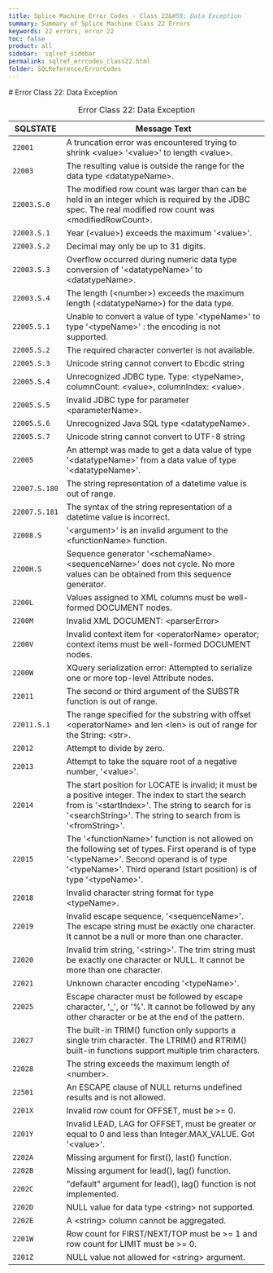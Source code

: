 ```yaml
---
title: Splice Machine Error Codes - Class 22&#58; Data Exception
summary: Summary of Splice Machine Class 22 Errors
keywords: 22 errors, error 22
toc: false
product: all
sidebar:  sqlref_sidebar
permalink: sqlref_errcodes_class22.html
folder: SQLReference/ErrorCodes
---
```

<section>
<div class="TopicContent" data-swiftype-index="true" markdown="1">
# Error Class 22: Data Exception

<table>
                <caption>Error Class 22: Data Exception</caption>
                <thead>
                    <tr>
                        <th>SQLSTATE</th>
                        <th>Message Text</th>
                    </tr>
                </thead>
                <tbody>
                    <tr>
                        <td><code>22001</code></td>
                        <td>A truncation error was encountered trying to shrink <span class="VarName">&lt;value&gt;</span> '<span class="VarName">&lt;value&gt;</span>' to length <span class="VarName">&lt;value&gt;</span>.</td>
                    </tr>
                    <tr>
                        <td><code>22003</code></td>
                        <td>The resulting value is outside the range for the data type <span class="VarName">&lt;datatypeName&gt;</span>.</td>
                    </tr>
                    <tr>
                        <td><code>22003.S.0</code></td>
                        <td>The modified row count was larger than can be held in an integer which is required by the JDBC spec. The real modified row count was <span class="VarName">&lt;modifiedRowCount&gt;</span>.</td>
                    </tr>
                    <tr>
                        <td><code>22003.S.1</code></td>
                        <td>Year (<span class="VarName">&lt;value&gt;</span>) exceeds the maximum '<span class="VarName">&lt;value&gt;</span>'.</td>
                    </tr>
                    <tr>
                        <td><code>22003.S.2</code></td>
                        <td>Decimal may only be up to 31 digits.</td>
                    </tr>
                    <tr>
                        <td><code>22003.S.3</code></td>
                        <td>Overflow occurred during numeric data type conversion of '<span class="VarName">&lt;datatypeName&gt;</span>' to <span class="VarName">&lt;datatypeName&gt;</span>.</td>
                    </tr>
                    <tr>
                        <td><code>22003.S.4</code></td>
                        <td>The length (<span class="VarName">&lt;number&gt;</span>) exceeds the maximum length (<span class="VarName">&lt;datatypeName&gt;</span>) for the data type.</td>
                    </tr>
                    <tr>
                        <td><code>22005.S.1</code></td>
                        <td>Unable to convert a value of type '<span class="VarName">&lt;typeName&gt;</span>' to type '<span class="VarName">&lt;typeName&gt;</span>' : the encoding is not supported.</td>
                    </tr>
                    <tr>
                        <td><code>22005.S.2</code></td>
                        <td>The required character converter is not available.</td>
                    </tr>
                    <tr>
                        <td><code>22005.S.3</code></td>
                        <td>Unicode string cannot convert to Ebcdic string</td>
                    </tr>
                    <tr>
                        <td><code>22005.S.4</code></td>
                        <td>Unrecognized JDBC type. Type: <span class="VarName">&lt;typeName&gt;</span>, columnCount: <span class="VarName">&lt;value&gt;</span>, columnIndex: <span class="VarName">&lt;value&gt;</span>.</td>
                    </tr>
                    <tr>
                        <td><code>22005.S.5</code></td>
                        <td>Invalid JDBC type for parameter <span class="VarName">&lt;parameterName&gt;</span>.</td>
                    </tr>
                    <tr>
                        <td><code>22005.S.6</code></td>
                        <td>Unrecognized Java SQL type <span class="VarName">&lt;datatypeName&gt;</span>.</td>
                    </tr>
                    <tr>
                        <td><code>22005.S.7</code></td>
                        <td>Unicode string cannot convert to UTF-8 string</td>
                    </tr>
                    <tr>
                        <td><code>22005</code></td>
                        <td>An attempt was made to get a data value of type '<span class="VarName">&lt;datatypeName&gt;</span>' from a data value of type '<span class="VarName">&lt;datatypeName&gt;</span>'.</td>
                    </tr>
                    <tr>
                        <td><code>22007.S.180</code></td>
                        <td>The string representation of a datetime value is out of range.</td>
                    </tr>
                    <tr>
                        <td><code>22007.S.181</code></td>
                        <td>The syntax of the string representation of a datetime value is incorrect.</td>
                    </tr>
                    <tr>
                        <td><code>22008.S</code></td>
                        <td>'<span class="VarName">&lt;argument&gt;</span>' is an invalid argument to the <span class="VarName">&lt;functionName&gt;</span> function.</td>
                    </tr>
                    <tr>
                        <td><code>2200H.S</code></td>
                        <td>Sequence generator '<span class="VarName">&lt;schemaName&gt;</span>.<span class="VarName">&lt;sequenceName&gt;</span>' does not cycle. No more values can be obtained from this sequence generator.</td>
                    </tr>
                    <tr>
                        <td><code>2200L</code></td>
                        <td>Values assigned to XML columns must be well-formed DOCUMENT nodes.</td>
                    </tr>
                    <tr>
                        <td><code>2200M</code></td>
                        <td>Invalid XML DOCUMENT: <span class="VarName">&lt;parserError&gt;</span></td>
                    </tr>
                    <tr>
                        <td><code>2200V</code></td>
                        <td>Invalid context item for <span class="VarName">&lt;operatorName&gt;</span> operator; context items must be well-formed DOCUMENT nodes.</td>
                    </tr>
                    <tr>
                        <td><code>2200W</code></td>
                        <td>XQuery serialization error: Attempted to serialize one or more top-level Attribute nodes.</td>
                    </tr>
                    <tr>
                        <td><code>22011</code></td>
                        <td>The second or third argument of the SUBSTR function is out of range.</td>
                    </tr>
                    <tr>
                        <td><code>22011.S.1</code></td>
                        <td>The range specified for the substring with offset <span class="VarName">&lt;operatorName&gt;</span> and len <span class="VarName">&lt;len&gt;</span> is out of range for the String: <span class="VarName">&lt;str&gt;</span>.</td>
                    </tr>
                    <tr>
                        <td><code>22012</code></td>
                        <td>Attempt to divide by zero.</td>
                    </tr>
                    <tr>
                        <td><code>22013</code></td>
                        <td>Attempt to take the square root of a negative number, '<span class="VarName">&lt;value&gt;</span>'.</td>
                    </tr>
                    <tr>
                        <td><code>22014</code></td>
                        <td>The start position for LOCATE is invalid; it must be a positive integer. The index  to start the search from is '<span class="VarName">&lt;startIndex&gt;</span>'.  The string to search for is '<span class="VarName">&lt;searchString&gt;</span>'.  The string to search from is '<span class="VarName">&lt;fromString&gt;</span>'. </td>
                    </tr>
                    <tr>
                        <td><code>22015</code></td>
                        <td>The '<span class="VarName">&lt;functionName&gt;</span>' function is not allowed on the following set of types.  First operand is of type '<span class="VarName">&lt;typeName&gt;</span>'.  Second operand is of type '<span class="VarName">&lt;typeName&gt;</span>'.  Third operand (start position) is of type '<span class="VarName">&lt;typeName&gt;</span>'.</td>
                    </tr>
                    <tr>
                        <td><code>22018</code></td>
                        <td>Invalid character string format for type <span class="VarName">&lt;typeName&gt;</span>.</td>
                    </tr>
                    <tr>
                        <td><code>22019</code></td>
                        <td>Invalid escape sequence, '<span class="VarName">&lt;sequenceName&gt;</span>'. The escape string must be exactly one character. It cannot be a null or more than one character.</td>
                    </tr>
                    <tr>
                        <td><code>22020</code></td>
                        <td>Invalid trim string, '<span class="VarName">&lt;string&gt;</span>'. The trim string must be exactly one character or NULL. It cannot be more than one character.</td>
                    </tr>
                    <tr>
                        <td><code>22021</code></td>
                        <td>Unknown character encoding '<span class="VarName">&lt;typeName&gt;</span>'.</td>
                    </tr>
                    <tr>
                        <td><code>22025</code></td>
                        <td>Escape character must be followed by escape character, '_', or '%'. It cannot be followed by any other character or be at the end of the pattern.</td>
                    </tr>
                    <tr>
                        <td><code>22027</code></td>
                        <td>The built-in TRIM() function only supports a single trim character.  The LTRIM() and RTRIM() built-in functions support multiple trim characters.</td>
                    </tr>
                    <tr>
                        <td><code>22028</code></td>
                        <td>The string exceeds the maximum length of <span class="VarName">&lt;number&gt;</span>.</td>
                    </tr>
                    <tr>
                        <td><code>22501</code></td>
                        <td>An ESCAPE clause of NULL returns undefined results and is not allowed.</td>
                    </tr>
                    <tr>
                        <td><code>2201X</code></td>
                        <td>Invalid row count for OFFSET, must be &gt;= 0.</td>
                    </tr>
                    <tr>
                        <td><code>2201Y</code></td>
                        <td>Invalid LEAD, LAG for OFFSET, must be greater or equal to 0 and less than Integer.MAX_VALUE. Got '<span class="VarName">&lt;value&gt;</span>'.</td>
                    </tr>
                    <tr>
                        <td><code>2202A</code></td>
                        <td>Missing argument for first(), last() function.</td>
                    </tr>
                    <tr>
                        <td><code>2202B</code></td>
                        <td>Missing argument for lead(), lag() function.</td>
                    </tr>
                    <tr>
                        <td><code>2202C</code></td>
                        <td>"default" argument for lead(), lag() function is not implemented.</td>
                    </tr>
                    <tr>
                        <td><code>2202D</code></td>
                        <td>NULL value for data type <span class="VarName">&lt;string&gt;</span> not supported.</td>
                    </tr>
                    <tr>
                        <td><code>2202E</code></td>
                        <td>A <span class="VarName">&lt;string&gt;</span> column cannot be aggregated.</td>
                    </tr>
                    <tr>
                        <td><code>2201W</code></td>
                        <td>Row count for FIRST/NEXT/TOP must be &gt;= 1 and row count for LIMIT must be &gt;= 0.</td>
                    </tr>
                    <tr>
                        <td><code>2201Z</code></td>
                        <td>NULL value not allowed for <span class="VarName">&lt;string&gt;</span> argument.</td>
                    </tr>
                </tbody>
            </table>
</div>
</section>

